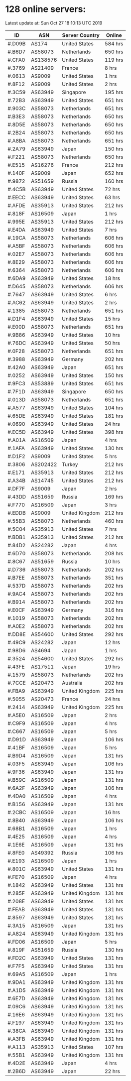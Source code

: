 # 128 online servers:

Latest update at: Sun Oct 27 18:10:13 UTC 2019

| ID | ASN | Server Country | Online |
| -- | --- | -------------- | ------ |
| #.D09B | AS174 | United States | 584 hrs |
| #.B6D7 | AS58073 | Netherlands | 650 hrs |
| #.CFA0 | AS138576 | United States | 119 hrs |
| #.3769 | AS21409 | France | 8 hrs |
| #.0613 | AS9009 | United States | 1 hrs |
| #.8F12 | AS9009 | United States | 2 hrs |
| #.3C59 | AS63949 | Singapore | 195 hrs |
| #.72B3 | AS63949 | United States | 651 hrs |
| #.903C | AS58073 | Netherlands | 651 hrs |
| #.B3E3 | AS58073 | Netherlands | 650 hrs |
| #.8D5E | AS58073 | Netherlands | 650 hrs |
| #.2B24 | AS58073 | Netherlands | 650 hrs |
| #.A8BA | AS58073 | Netherlands | 651 hrs |
| #.2A79 | AS63949 | Japan | 150 hrs |
| #.F221 | AS58073 | Netherlands | 650 hrs |
| #.E515 | AS16276 | France | 212 hrs |
| #.140F | AS9009 | Japan | 652 hrs |
| #.9872 | AS51659 | Russia | 160 hrs |
| #.4C5B | AS63949 | United States | 72 hrs |
| #.EECC | AS63949 | United States | 63 hrs |
| #.AFDE | AS35913 | United States | 212 hrs |
| #.818F | AS16509 | Japan | 1 hrs |
| #.995E | AS35913 | United States | 212 hrs |
| #.E4DA | AS63949 | United States | 7 hrs |
| #.19CA | AS58073 | Netherlands | 606 hrs |
| #.A5BF | AS58073 | Netherlands | 606 hrs |
| #.02E7 | AS58073 | Netherlands | 606 hrs |
| #.8E29 | AS58073 | Netherlands | 606 hrs |
| #.6364 | AS58073 | Netherlands | 606 hrs |
| #.6DA9 | AS63949 | United States | 18 hrs |
| #.D645 | AS58073 | Netherlands | 606 hrs |
| #.7647 | AS63949 | United States | 6 hrs |
| #.AC62 | AS63949 | United States | 2 hrs |
| #.1385 | AS58073 | Netherlands | 651 hrs |
| #.D1F4 | AS63949 | United States | 15 hrs |
| #.E00D | AS58073 | Netherlands | 651 hrs |
| #.9B86 | AS63949 | United States | 10 hrs |
| #.76DC | AS63949 | United States | 50 hrs |
| #.0F28 | AS58073 | Netherlands | 651 hrs |
| #.3988 | AS63949 | Germany | 202 hrs |
| #.42A0 | AS63949 | Japan | 651 hrs |
| #.0252 | AS63949 | United States | 150 hrs |
| #.9FC3 | AS53889 | United States | 651 hrs |
| #.7F1D | AS63949 | Singapore | 650 hrs |
| #.013D | AS58073 | Netherlands | 651 hrs |
| #.A577 | AS63949 | United States | 104 hrs |
| #.65DE | AS63949 | United States | 181 hrs |
| #.0690 | AS63949 | United States | 24 hrs |
| #.EC5D | AS63949 | United States | 398 hrs |
| #.A01A | AS16509 | Japan | 4 hrs |
| #.1AFA | AS63949 | United States | 130 hrs |
| #.D1F2 | AS9009 | United States | 5 hrs |
| #.3806 | AS202422 | Turkey | 212 hrs |
| #.E171 | AS35913 | United States | 212 hrs |
| #.A34B | AS14745 | United States | 212 hrs |
| #.DF7F | AS9009 | Japan | 2 hrs |
| #.43DD | AS51659 | Russia | 169 hrs |
| #.F770 | AS16509 | Japan | 3 hrs |
| #.EDDB | AS9009 | United Kingdom | 212 hrs |
| #.55B3 | AS58073 | Netherlands | 460 hrs |
| #.5C04 | AS35913 | United States | 7 hrs |
| #.BDB1 | AS35913 | United States | 212 hrs |
| #.84D2 | AS24282 | Japan | 4 hrs |
| #.6D70 | AS58073 | Netherlands | 208 hrs |
| #.8C67 | AS51659 | Russia | 10 hrs |
| #.D736 | AS58073 | Netherlands | 202 hrs |
| #.B7EE | AS58073 | Netherlands | 351 hrs |
| #.537D | AS58073 | Netherlands | 202 hrs |
| #.9AC4 | AS58073 | Netherlands | 202 hrs |
| #.B914 | AS58073 | Netherlands | 202 hrs |
| #.E0CF | AS63949 | Germany | 316 hrs |
| #.1019 | AS58073 | Netherlands | 202 hrs |
| #.A0E2 | AS58073 | Netherlands | 202 hrs |
| #.DD8E | AS54600 | United States | 292 hrs |
| #.49C9 | AS24282 | Japan | 12 hrs |
| #.98D6 | AS4694 | Japan | 1 hrs |
| #.3524 | AS54600 | United States | 292 hrs |
| #.43FE | AS17511 | Japan | 19 hrs |
| #.1579 | AS58073 | Netherlands | 202 hrs |
| #.7CCE | AS20473 | Australia | 202 hrs |
| #.FBA9 | AS63949 | United Kingdom | 225 hrs |
| #.5055 | AS20473 | France | 24 hrs |
| #.2414 | AS63949 | United Kingdom | 225 hrs |
| #.A5E0 | AS16509 | Japan | 2 hrs |
| #.C9F9 | AS16509 | Japan | 4 hrs |
| #.C667 | AS16509 | Japan | 5 hrs |
| #.D91D | AS63949 | Japan | 106 hrs |
| #.41BF | AS16509 | Japan | 5 hrs |
| #.B9D4 | AS16509 | Japan | 131 hrs |
| #.03F5 | AS63949 | Japan | 106 hrs |
| #.9F36 | AS63949 | Japan | 131 hrs |
| #.B59C | AS16509 | Japan | 131 hrs |
| #.6A2F | AS63949 | Japan | 106 hrs |
| #.4DA0 | AS16509 | Japan | 4 hrs |
| #.B156 | AS63949 | Japan | 131 hrs |
| #.2CBC | AS16509 | Japan | 16 hrs |
| #.8B40 | AS63949 | Japan | 106 hrs |
| #.68B1 | AS16509 | Japan | 1 hrs |
| #.4E25 | AS16509 | Japan | 4 hrs |
| #.1E6E | AS16509 | Japan | 131 hrs |
| #.8FE0 | AS49392 | Russia | 106 hrs |
| #.E193 | AS16509 | Japan | 1 hrs |
| #.801C | AS63949 | United States | 131 hrs |
| #.FE70 | AS16509 | Japan | 4 hrs |
| #.1842 | AS63949 | United States | 131 hrs |
| #.285F | AS63949 | United Kingdom | 131 hrs |
| #.208E | AS63949 | United States | 131 hrs |
| #.FEAB | AS63949 | United States | 131 hrs |
| #.8597 | AS63949 | United States | 131 hrs |
| #.3A15 | AS16509 | Japan | 131 hrs |
| #.A824 | AS63949 | United Kingdom | 131 hrs |
| #.FD06 | AS16509 | Japan | 5 hrs |
| #.819F | AS51659 | Russia | 130 hrs |
| #.FD2C | AS63949 | United States | 131 hrs |
| #.F7F5 | AS63949 | United States | 131 hrs |
| #.69A5 | AS16509 | Japan | 1 hrs |
| #.9DA1 | AS63949 | United Kingdom | 131 hrs |
| #.A1D5 | AS63949 | United Kingdom | 131 hrs |
| #.6E7D | AS63949 | United Kingdom | 131 hrs |
| #.09C6 | AS63949 | United Kingdom | 131 hrs |
| #.16E6 | AS63949 | United Kingdom | 131 hrs |
| #.F197 | AS63949 | United Kingdom | 131 hrs |
| #.38CA | AS63949 | United Kingdom | 131 hrs |
| #.A3FB | AS63949 | United Kingdom | 131 hrs |
| #.A113 | AS35913 | United States | 107 hrs |
| #.55B1 | AS63949 | United Kingdom | 131 hrs |
| #.4D2E | AS63949 | Japan | 4 hrs |
| #.2B6D | AS63949 | Japan | 22 hrs |

